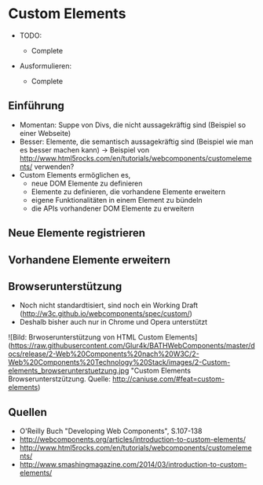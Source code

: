 # Custom Elements

- TODO:
  - Complete

- Ausformulieren:
  - Complete

## Einführung

- Momentan: Suppe von Divs, die nicht aussagekräftig sind (Beispiel so einer Webseite)
- Besser: Elemente, die semantisch aussagekräftig sind (Beispiel wie man es besser machen kann)
  -> Beispiel von http://www.html5rocks.com/en/tutorials/webcomponents/customelements/ verwenden?
- Custom Elements ermöglichen es,
  - neue DOM Elemente zu definieren
  - Elemente zu definieren, die vorhandene Elemente erweitern
  - eigene Funktionalitäten in einem Element zu bündeln
  - die APIs vorhandener DOM Elemente zu erweitern


## Neue Elemente registrieren



## Vorhandene Elemente erweitern


## Browserunterstützung

- Noch nicht standardtisiert, sind noch ein Working Draft (http://w3c.github.io/webcomponents/spec/custom/)
- Deshalb bisher auch nur in Chrome und Opera unterstützt

![Bild: Brwoserunterstützung von HTML Custom Elements](https://raw.githubusercontent.com/Glur4k/BATHWebComponents/master/docs/release/2-Web%20Components%20nach%20W3C/2-Web%20Components%20Technology%20Stack/images/2-Custom-elements_browserunterstuetzung.jpg "Custom Elements Browserunterstzützung. Quelle: http://caniuse.com/#feat=custom-elements)



## Quellen
- O'Reilly Buch "Developing Web Components", S.107-138
- http://webcomponents.org/articles/introduction-to-custom-elements/
- http://www.html5rocks.com/en/tutorials/webcomponents/customelements/
- http://www.smashingmagazine.com/2014/03/introduction-to-custom-elements/
